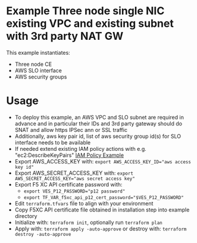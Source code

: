 # Example Three node single NIC existing VPC and existing subnet with 3rd party NAT GW

This example instantiates:

- Three node CE
- AWS SLO interface
- AWS security groups

# Usage

- To deploy this example, an AWS VPC and SLO subnet are required in advance and in particular their IDs and 3rd
  party gateway should do SNAT and allow https IPSec ann or SSL traffic
- Additionally, aws key pair id, list of aws security group id(s) for SLO interface needs to be available
- If needed extend existing IAM policy actions with e.g. "ec2:DescribeKeyPairs"
  [IAM Policy Example](https://docs.cloud.f5.com/docs/reference/cloud-cred-ref/aws-vpc-cred-ref)
- Export AWS_ACCESS_KEY with: `export AWS_ACCESS_KEY_ID="aws access key id"`
- Export AWS_SECRET_ACCESS_KEY with: `export AWS_SECRET_ACCESS_KEY="aws secret access key"`
- Export F5 XC API certificate password with: 
  * `export VES_P12_PASSWORD="p12 password"`
  * `export TF_VAR_f5xc_api_p12_cert_password="$VES_P12_PASSWORD"`
- Edit `terraform.tfvars` file to align with your environment
- Copy F5XC API certificate file obtained in installation step into example directory
- Initialize with: `terraform init`, optionally run `terraform plan`
- Apply with: `terraform apply -auto-approve` or destroy with: `terraform destroy -auto-approve`